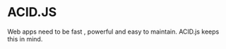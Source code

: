 ACID.JS
=======
Web apps need to be fast , powerful and easy to maintain. ACID.js keeps this in mind.
